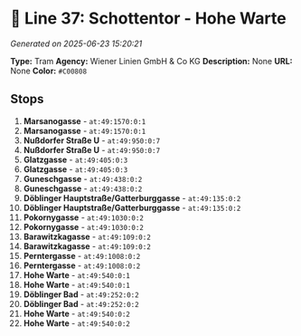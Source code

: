 # 🚊 Line 37: Schottentor - Hohe Warte

*Generated on 2025-06-23 15:20:21*

**Type:** Tram
**Agency:** Wiener Linien GmbH & Co KG
**Description:** None
**URL:** None
**Color:** `#C00808`

## Stops

1. **Marsanogasse** - `at:49:1570:0:1`
2. **Marsanogasse** - `at:49:1570:0:1`
3. **Nußdorfer Straße U** - `at:49:950:0:7`
4. **Nußdorfer Straße U** - `at:49:950:0:7`
5. **Glatzgasse** - `at:49:405:0:3`
6. **Glatzgasse** - `at:49:405:0:3`
7. **Guneschgasse** - `at:49:438:0:2`
8. **Guneschgasse** - `at:49:438:0:2`
9. **Döblinger Hauptstraße/Gatterburggasse** - `at:49:135:0:2`
10. **Döblinger Hauptstraße/Gatterburggasse** - `at:49:135:0:2`
11. **Pokornygasse** - `at:49:1030:0:2`
12. **Pokornygasse** - `at:49:1030:0:2`
13. **Barawitzkagasse** - `at:49:109:0:2`
14. **Barawitzkagasse** - `at:49:109:0:2`
15. **Perntergasse** - `at:49:1008:0:2`
16. **Perntergasse** - `at:49:1008:0:2`
17. **Hohe Warte** - `at:49:540:0:1`
18. **Hohe Warte** - `at:49:540:0:1`
19. **Döblinger Bad** - `at:49:252:0:2`
20. **Döblinger Bad** - `at:49:252:0:2`
21. **Hohe Warte** - `at:49:540:0:2`
22. **Hohe Warte** - `at:49:540:0:2`